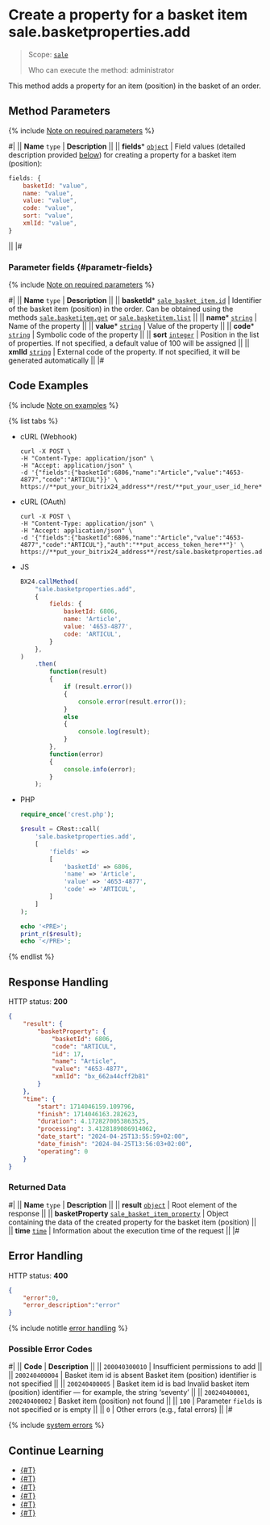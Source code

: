 # Create a property for a basket item sale.basketproperties.add

> Scope: [`sale`](../../scopes/permissions.md)
>
> Who can execute the method: administrator

This method adds a property for an item (position) in the basket of an order.

## Method Parameters

{% include [Note on required parameters](../../../_includes/required.md) %}

#|
|| **Name**
`type` | **Description** ||
|| **fields***
[`object`](../../data-types.md) | Field values (detailed description provided [below](#parametr-fields)) for creating a property for a basket item (position):

```js
fields: {
    basketId: "value",
    name: "value",
    value: "value",
    code: "value",
    sort: "value",
    xmlId: "value",
}
```
 ||
|#

### Parameter fields {#parametr-fields}

{% include [Note on required parameters](../../../_includes/required.md) %}

#|
|| **Name**
`type` | **Description** ||
|| **basketId***
[`sale_basket_item.id`](../data-types.md) | Identifier of the basket item (position) in the order.
Can be obtained using the methods [`sale.basketitem.get`](../basket-item/sale-basket-item-get.md) or [`sale.basketitem.list`](../basket-item/sale-basket-item-list.md) ||
|| **name***
[`string`](../../data-types.md) | Name of the property ||
|| **value***
[`string`](../../data-types.md) | Value of the property ||
|| **code***
[`string`](../../data-types.md) | Symbolic code of the property ||
|| **sort**
[`integer`](../../data-types.md) | Position in the list of properties.
If not specified, a default value of 100 will be assigned ||
|| **xmlId**
[`string`](../../data-types.md) | External code of the property.
If not specified, it will be generated automatically ||
|#

## Code Examples

{% include [Note on examples](../../../_includes/examples.md) %}

{% list tabs %}

- cURL (Webhook)

    ```http
    curl -X POST \
    -H "Content-Type: application/json" \
    -H "Accept: application/json" \
    -d '{"fields":{"basketId":6806,"name":"Article","value":"4653-4877","code":"ARTICUL"}}' \
    https://**put_your_bitrix24_address**/rest/**put_your_user_id_here**/**put_your_webhook_here**/sale.basketproperties.add
    ```

- cURL (OAuth)

    ```http
    curl -X POST \
    -H "Content-Type: application/json" \
    -H "Accept: application/json" \
    -d '{"fields":{"basketId":6806,"name":"Article","value":"4653-4877","code":"ARTICUL"},"auth":"**put_access_token_here**"}' \
    https://**put_your_bitrix24_address**/rest/sale.basketproperties.add
    ```

- JS

    ```js
    BX24.callMethod(
        "sale.basketproperties.add",
        {
            fields: {
                basketId: 6806,
                name: 'Article',
                value: '4653-4877',
                code: 'ARTICUL',
            }
        },
    )
        .then(
            function(result)
            {
                if (result.error())
                {
                    console.error(result.error());
                }
                else
                {
                    console.log(result);
                }
            },
            function(error)
            {
                console.info(error);
            }
        );
    ```

- PHP

    ```php
    require_once('crest.php');

    $result = CRest::call(
        'sale.basketproperties.add',
        [
            'fields' =>
            [
                'basketId' => 6806,
                'name' => 'Article',
                'value' => '4653-4877',
                'code' => 'ARTICUL',
            ]
        ]
    );

    echo '<PRE>';
    print_r($result);
    echo '</PRE>';
    ```

{% endlist %}

## Response Handling

HTTP status: **200**

```json
{
    "result": {
        "basketProperty": {
            "basketId": 6806,
            "code": "ARTICUL",
            "id": 17,
            "name": "Article",
            "value": "4653-4877",
            "xmlId": "bx_662a44cff2b81"
        }
    },
    "time": {
        "start": 1714046159.109796,
        "finish": 1714046163.282623,
        "duration": 4.1728270053863525,
        "processing": 3.4128189086914062,
        "date_start": "2024-04-25T13:55:59+02:00",
        "date_finish": "2024-04-25T13:56:03+02:00",
        "operating": 0
    }
}
```

### Returned Data

#|
|| **Name**
`type` | **Description** ||
|| **result**
[`object`](../../data-types.md) | Root element of the response ||
|| **basketProperty**
[`sale_basket_item_property`](../data-types.md#sale_basket_item_property) | Object containing the data of the created property for the basket item (position) ||
|| **time**
[`time`](../../data-types.md) | Information about the execution time of the request ||
|#

## Error Handling

HTTP status: **400**

```json
{
    "error":0,
    "error_description":"error"
}
```

{% include notitle [error handling](../../../_includes/error-info.md) %}

### Possible Error Codes

#|
|| **Code** | **Description** ||
|| `200040300010` | Insufficient permissions to add ||
|| `200240400004` | Basket item id is absent
Basket item (position) identifier is not specified ||
|| `200240400005` | Basket item id is bad
Invalid basket item (position) identifier — for example, the string ‘seventy’ ||
|| `200240400001`, `200240400002` | Basket item (position) not found ||
|| `100` | Parameter `fields` is not specified or is empty ||
|| `0` | Other errors (e.g., fatal errors) ||
|#

{% include [system errors](../../../_includes/system-errors.md) %}

## Continue Learning

- [{#T}](./index.md)
- [{#T}](./sale-basket-properties-update.md)
- [{#T}](./sale-basket-properties-get.md)
- [{#T}](./sale-basket-properties-list.md)
- [{#T}](./sale-basket-properties-delete.md)
- [{#T}](./sale-basket-properties-get-fields.md)